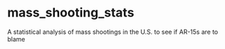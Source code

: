 # mass_shooting_stats
A statistical analysis of mass shootings in the U.S. to see if AR-15s are to blame
